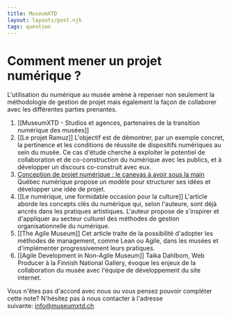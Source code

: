 ```yaml
---
title: MuseumXTD
layout: layouts/post.njk
tags: question
---
```

# Comment mener un projet numérique ?
L'utilisation du numérique au musée amène à repenser non seulement la méthodologie de gestion de projet mais également la façon de collaborer avec les différentes parties prenantes. 

1. [[MuseumXTD - Studios et agences, partenaires de la transition numérique des musées]]
2. [[Le projet Ramuz]]
   L'objectif est de démontrer, par un exemple concret, la pertinence et les conditions de réussite de dispositifs numériques au sein du musée. Ce cas d'étude cherche à exploiter le potentiel de collaboration et de co-construction du numérique avec les publics, et à développer un discours co-construit avec eux.
3. [Conception de projet numérique : le canevas à avoir sous la main](https://quebecnumerique.com/conception-de-projet-numerique-le-canevas-a-avoir-sous-la-main/)
   Québec numérique propose un modèle pour structurer ses idées et développer une idée de projet. 
4. [[Le numérique, une formidable occasion pour la culture]]
   L'article aborde les concepts clés du numérique qui, selon l'auteure, sont déjà ancrés dans les pratiques artistiques. L'auteur propose de s'inspirer et d'appliquer au secteur culturel des méthodes de gestion organisationnelle du numérique.  
5. [[The Agile Museum]]
   Cet article traite de la possibilité d'adopter les méthodes de management, comme Lean ou Agile, dans les musées et d'implémenter progressivement leurs pratiques.
6. [[Agile Development in Non-Agile Museum]]
   Taika Dahlbom, Web Producer à la Finnish National Gallery, évoque les enjeux de la collaboration du musée avec l'équipe de développement du site internet. 

 
Vous n'êtes pas d'accord avec nous ou vous pensez pouvoir compléter cette note? N'hésitez pas à nous contacter à l'adresse suivante: [info@museumxtd.ch](mailto:info@museumxtd.ch)